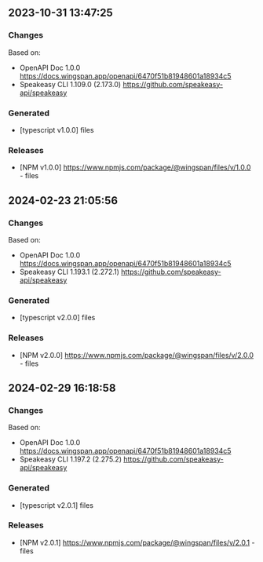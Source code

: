 
## 2023-10-31 13:47:25
### Changes
Based on:
- OpenAPI Doc 1.0.0 https://docs.wingspan.app/openapi/6470f51b81948601a18934c5
- Speakeasy CLI 1.109.0 (2.173.0) https://github.com/speakeasy-api/speakeasy
### Generated
- [typescript v1.0.0] files
### Releases
- [NPM v1.0.0] https://www.npmjs.com/package/@wingspan/files/v/1.0.0 - files


## 2024-02-23 21:05:56
### Changes
Based on:
- OpenAPI Doc 1.0.0 https://docs.wingspan.app/openapi/6470f51b81948601a18934c5
- Speakeasy CLI 1.193.1 (2.272.1) https://github.com/speakeasy-api/speakeasy
### Generated
- [typescript v2.0.0] files
### Releases
- [NPM v2.0.0] https://www.npmjs.com/package/@wingspan/files/v/2.0.0 - files

## 2024-02-29 16:18:58
### Changes
Based on:
- OpenAPI Doc 1.0.0 https://docs.wingspan.app/openapi/6470f51b81948601a18934c5
- Speakeasy CLI 1.197.2 (2.275.2) https://github.com/speakeasy-api/speakeasy
### Generated
- [typescript v2.0.1] files
### Releases
- [NPM v2.0.1] https://www.npmjs.com/package/@wingspan/files/v/2.0.1 - files